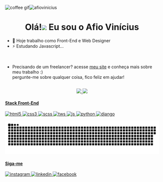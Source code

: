 <div>
  <img align="left" height="20rem" src="https://c.tenor.com/2Wu29iaHSYYAAAAj/coffee-lover-hot-coffee.gif" alt="coffee gif" />
   <p align="left"> <img src="https://komarev.com/ghpvc/?username=afiovinicius" alt="afiovinicius" /> </p>
  <h1 align="center">Olá!<img src="https://raw.githubusercontent.com/kaueMarques/kaueMarques/master/hi.gif" width="30px"> Eu sou o Afio Vinícius</h1>
</div>

- 🔭 Hoje trabalho como Front-End e Web Designer
- ⚡ Estudando Javascript...

<br>

- Precisando de um freelancer? acesse [meu site](https://www.afiovinicius.com) e conheça mais sobre meu trabalho :) <br> pergunte-me sobre qualquer coisa, fico feliz em ajudar!

##

<div>
  <a href="https://github.com/afiovinicius">
   <div align="center"> 
    <img height="150em" src="https://github-readme-stats.vercel.app/api?username=afiovinicius&show_icons=true&theme=tokyonight&include_all_commits=true&count_private=true" />
    <img height="150em" src="https://github-readme-stats.vercel.app/api/top-langs/?username=afiovinicius&layout=compact&langs_count=7&theme=tokyonight"/>
   </div>
</div>

<div style="display: inline_block">
  <h4>Stack Front-End</h4>
  <img src="https://img.shields.io/badge/HTML5-E34F26?style=for-the-badge&logo=html5&logoColor=white" alt="html5" />
  <img src="https://img.shields.io/badge/CSS3-1572B6?style=for-the-badge&logo=css3&logoColor=white" alt="css3" />
  <img src="https://img.shields.io/badge/Sass-CC6699?style=for-the-badge&logo=sass&logoColor=white" alt="scss" />
  <img src="https://img.shields.io/badge/Tailwind_CSS-38B2AC?style=for-the-badge&logo=tailwind-css&logoColor=white" alt="tws" />
  <img src="https://img.shields.io/badge/JavaScript-3498DB?style=for-the-badge&logo=javascript&logoColor=white" alt="js" />
  <img src="https://img.shields.io/badge/Python-14354C?style=for-the-badge&logo=python&logoColor=white" alt="python" />
  <img src="https://img.shields.io/badge/Django-092E20?style=for-the-badge&logo=django&logoColor=white" alt="django" />
</div>

![Snake animation](https://github.com/afiovinicius/afiovinicius/blob/output/github-contribution-grid-snake.svg)
  
<div style="display: inline_block">
  <h4>Siga-me</h4>
  <a href="instagram.com/afiovinicius" target="_blank"> 
    <img src="https://img.shields.io/badge/Instagram-E4405F?style=for-the-badge&logo=instagram&logoColor=white" alt="instagram" />
  </a>
  <a href="https://www.linkedin.com/in/afiovinicius/" target="_blank"> 
    <img src="https://img.shields.io/badge/LinkedIn-0077B5?style=for-the-badge&logo=linkedin&logoColor=white" alt="linkedin" />
  </a>
  <a href="https://www.facebook.com/afiodev" target="_blank"> 
    <img src="https://img.shields.io/badge/Facebook-1877F2?style=for-the-badge&logo=facebook&logoColor=white" alt="facebook" />
  </a>
</div>

##
